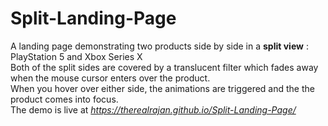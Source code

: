 # Split-Landing-Page
A landing page demonstrating two products side by side in a **split view** : PlayStation 5 and Xbox Series X <br>
Both of the split sides are covered by a translucent filter which fades away when the mouse cursor enters over the product. <br>
When you hover over either side, the animations are triggered and the the product comes into focus. <br>
The demo is live at *https://therealrajan.github.io/Split-Landing-Page/*
